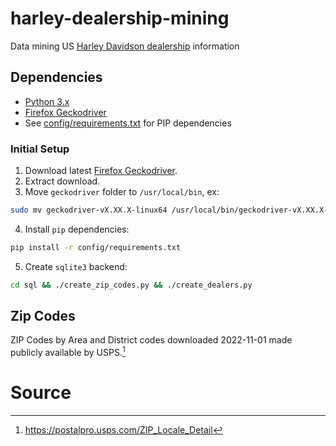# harley-dealership-mining

Data mining US [Harley Davidson dealership](https://www.harley-davidson.com/us/en/tools/find-a-dealer.html) information

## Dependencies

- [Python 3.x](https://www.python.org/downloads/)
- [Firefox Geckodriver](https://github.com/mozilla/geckodriver/releases)
- See [config/requirements.txt](config/requirements.txt) for PIP dependencies

### Initial Setup

1. Download latest [Firefox Geckodriver](https://github.com/mozilla/geckodriver/releases).
2. Extract download.
3. Move `geckodriver` folder to `/usr/local/bin`, ex:

```sh
sudo mv geckodriver-vX.XX.X-linux64 /usr/local/bin/geckodriver-vX.XX.X-linux64
```

4. Install `pip` dependencies:

```sh
pip install -r config/requirements.txt
```

5. Create `sqlite3` backend:

```sh
cd sql && ./create_zip_codes.py && ./create_dealers.py
```

## Zip Codes

ZIP Codes by Area and District codes downloaded 2022-11-01 made publicly available by USPS.[^1]

# Source

[^1]: https://postalpro.usps.com/ZIP_Locale_Detail
